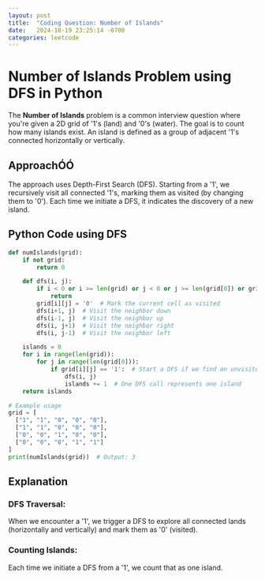```yaml
---
layout: post
title:  "Coding Question: Number of Islands"
date:   2024-10-19 23:25:14 -0700
categories: leetcode
---
```


# Number of Islands Problem using DFS in Python

The **Number of Islands** problem is a common interview question where you're given a 2D grid of '1's (land) and '0's (water). The goal is to count how many islands exist. An island is defined as a group of adjacent '1's connected horizontally or vertically.

## ApproachÓÓ
The approach uses Depth-First Search (DFS). Starting from a '1', we recursively visit all connected '1's, marking them as visited (by changing them to '0'). Each time we initiate a DFS, it indicates the discovery of a new island.

## Python Code using DFS
```python
def numIslands(grid):
    if not grid:
        return 0

    def dfs(i, j):
        if i < 0 or i >= len(grid) or j < 0 or j >= len(grid[0]) or grid[i][j] == '0':
            return
        grid[i][j] = '0'  # Mark the current cell as visited
        dfs(i+1, j)  # Visit the neighbor down
        dfs(i-1, j)  # Visit the neighbor up
        dfs(i, j+1)  # Visit the neighbor right
        dfs(i, j-1)  # Visit the neighbor left

    islands = 0
    for i in range(len(grid)):
        for j in range(len(grid[0])):
            if grid[i][j] == '1':  # Start a DFS if we find an unvisited land
                dfs(i, j)
                islands += 1  # One DFS call represents one island
    return islands

# Example usage
grid = [
  ["1", "1", "0", "0", "0"],
  ["1", "1", "0", "0", "0"],
  ["0", "0", "1", "0", "0"],
  ["0", "0", "0", "1", "1"]
]
print(numIslands(grid))  # Output: 3
```
## Explanation
### DFS Traversal: 
When we encounter a '1', we trigger a DFS to explore all connected lands (horizontally and vertically) and mark them as '0' (visited).
### Counting Islands: 
Each time we initiate a DFS from a '1', we count that as one island.